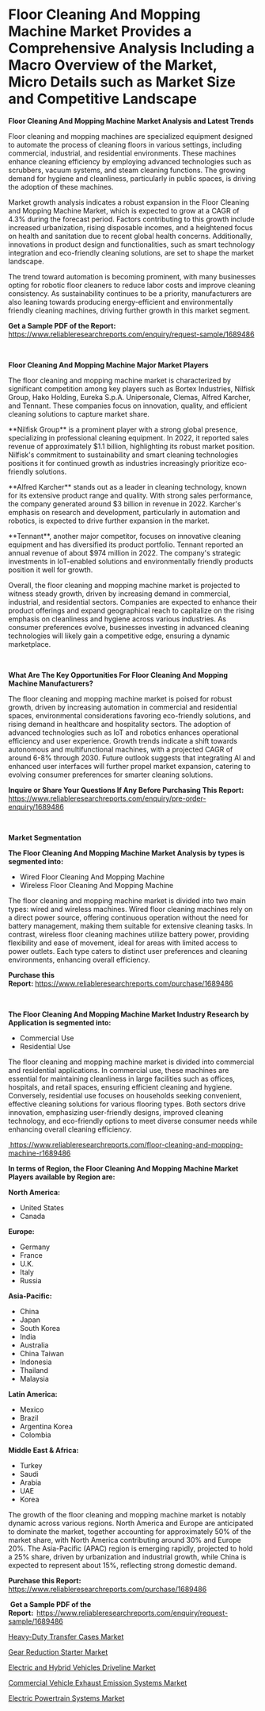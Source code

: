 <p><h1>Floor Cleaning And Mopping Machine Market Provides a Comprehensive Analysis Including a Macro Overview of the Market, Micro Details such as Market Size and Competitive Landscape</h1></p><p><strong>Floor Cleaning And Mopping Machine Market Analysis and Latest Trends</strong></p>
<p><p>Floor cleaning and mopping machines are specialized equipment designed to automate the process of cleaning floors in various settings, including commercial, industrial, and residential environments. These machines enhance cleaning efficiency by employing advanced technologies such as scrubbers, vacuum systems, and steam cleaning functions. The growing demand for hygiene and cleanliness, particularly in public spaces, is driving the adoption of these machines.</p><p>Market growth analysis indicates a robust expansion in the Floor Cleaning and Mopping Machine Market, which is expected to grow at a CAGR of 4.3% during the forecast period. Factors contributing to this growth include increased urbanization, rising disposable incomes, and a heightened focus on health and sanitation due to recent global health concerns. Additionally, innovations in product design and functionalities, such as smart technology integration and eco-friendly cleaning solutions, are set to shape the market landscape.</p><p>The trend toward automation is becoming prominent, with many businesses opting for robotic floor cleaners to reduce labor costs and improve cleaning consistency. As sustainability continues to be a priority, manufacturers are also leaning towards producing energy-efficient and environmentally friendly cleaning machines, driving further growth in this market segment.</p></p>
<p><strong>Get a Sample PDF of the Report:&nbsp;</strong> <a href="https://www.reliableresearchreports.com/enquiry/request-sample/1689486?utm_campaign=34&utm_medium=2&utm_source=Github&utm_content=ia&utm_term=26032025&utm_id=floor-cleaning-and-mopping-machine">https://www.reliableresearchreports.com/enquiry/request-sample/1689486</a></p>
<p>&nbsp;</p>
<p><strong>Floor Cleaning And Mopping Machine Major Market Players</strong></p>
<p><p>The floor cleaning and mopping machine market is characterized by significant competition among key players such as Bortex Industries, Nilfisk Group, Hako Holding, Eureka S.p.A. Unipersonale, Clemas, Alfred Karcher, and Tennant. These companies focus on innovation, quality, and efficient cleaning solutions to capture market share.</p><p>**Nilfisk Group** is a prominent player with a strong global presence, specializing in professional cleaning equipment. In 2022, it reported sales revenue of approximately $1.1 billion, highlighting its robust market position. Nilfisk's commitment to sustainability and smart cleaning technologies positions it for continued growth as industries increasingly prioritize eco-friendly solutions.</p><p>**Alfred Karcher** stands out as a leader in cleaning technology, known for its extensive product range and quality. With strong sales performance, the company generated around $3 billion in revenue in 2022. Karcher's emphasis on research and development, particularly in automation and robotics, is expected to drive further expansion in the market.</p><p>**Tennant**, another major competitor, focuses on innovative cleaning equipment and has diversified its product portfolio. Tennant reported an annual revenue of about $974 million in 2022. The company's strategic investments in IoT-enabled solutions and environmentally friendly products position it well for growth.</p><p>Overall, the floor cleaning and mopping machine market is projected to witness steady growth, driven by increasing demand in commercial, industrial, and residential sectors. Companies are expected to enhance their product offerings and expand geographical reach to capitalize on the rising emphasis on cleanliness and hygiene across various industries. As consumer preferences evolve, businesses investing in advanced cleaning technologies will likely gain a competitive edge, ensuring a dynamic marketplace.</p></p>
<p>&nbsp;</p>
<p><strong>What Are The Key Opportunities For Floor Cleaning And Mopping Machine Manufacturers?</strong></p>
<p><p>The floor cleaning and mopping machine market is poised for robust growth, driven by increasing automation in commercial and residential spaces, environmental considerations favoring eco-friendly solutions, and rising demand in healthcare and hospitality sectors. The adoption of advanced technologies such as IoT and robotics enhances operational efficiency and user experience. Growth trends indicate a shift towards autonomous and multifunctional machines, with a projected CAGR of around 6-8% through 2030. Future outlook suggests that integrating AI and enhanced user interfaces will further propel market expansion, catering to evolving consumer preferences for smarter cleaning solutions.</p></p>
<p><strong>Inquire or Share Your Questions If Any Before Purchasing This Report:</strong> <a href="https://www.reliableresearchreports.com/enquiry/pre-order-enquiry/1689486?utm_campaign=34&utm_medium=2&utm_source=Github&utm_content=ia&utm_term=26032025&utm_id=floor-cleaning-and-mopping-machine">https://www.reliableresearchreports.com/enquiry/pre-order-enquiry/1689486</a></p>
<p>&nbsp;</p>
<p><strong>Market Segmentation</strong></p>
<p><strong>The Floor Cleaning And Mopping Machine Market Analysis by types is segmented into:</strong></p>
<p><ul><li>Wired Floor Cleaning And Mopping Machine</li><li>Wireless Floor Cleaning And Mopping Machine</li></ul></p>
<p><p>The floor cleaning and mopping machine market is divided into two main types: wired and wireless machines. Wired floor cleaning machines rely on a direct power source, offering continuous operation without the need for battery management, making them suitable for extensive cleaning tasks. In contrast, wireless floor cleaning machines utilize battery power, providing flexibility and ease of movement, ideal for areas with limited access to power outlets. Each type caters to distinct user preferences and cleaning environments, enhancing overall efficiency.</p></p>
<p><strong>Purchase this Report:&nbsp;</strong><a href="https://www.reliableresearchreports.com/purchase/1689486?utm_campaign=34&utm_medium=2&utm_source=Github&utm_content=ia&utm_term=26032025&utm_id=floor-cleaning-and-mopping-machine">https://www.reliableresearchreports.com/purchase/1689486</a></p>
<p>&nbsp;</p>
<p><strong>The Floor Cleaning And Mopping Machine Market Industry Research by Application is segmented into:</strong></p>
<p><ul><li>Commercial Use</li><li>Residential Use</li></ul></p>
<p><p>The floor cleaning and mopping machine market is divided into commercial and residential applications. In commercial use, these machines are essential for maintaining cleanliness in large facilities such as offices, hospitals, and retail spaces, ensuring efficient cleaning and hygiene. Conversely, residential use focuses on households seeking convenient, effective cleaning solutions for various flooring types. Both sectors drive innovation, emphasizing user-friendly designs, improved cleaning technology, and eco-friendly options to meet diverse consumer needs while enhancing overall cleaning efficiency.</p></p>
<p><a href="https://www.reliableresearchreports.com/floor-cleaning-and-mopping-machine-r1689486?utm_campaign=34&utm_medium=2&utm_source=Github&utm_content=ia&utm_term=26032025&utm_id=floor-cleaning-and-mopping-machine">&nbsp;https://www.reliableresearchreports.com/floor-cleaning-and-mopping-machine-r1689486</a></p>
<p><strong>In terms of Region, the Floor Cleaning And Mopping Machine Market Players available by Region are:</strong></p>
<p>
    <p> <strong> North America: </strong>
        <ul>
            <li>United States</li>
            <li>Canada</li>
        </ul>
        </p> 
    <p> <strong> Europe: </strong>
        <ul>
            <li>Germany</li>
            <li>France</li>
            <li>U.K.</li>
            <li>Italy</li>
            <li>Russia</li>
        </ul>
        </p> 
    <p> <strong> Asia-Pacific: </strong>
        <ul>
            <li>China</li>
            <li>Japan</li>
            <li>South Korea</li>
            <li>India</li>
            <li>Australia</li>
            <li>China Taiwan</li>
            <li>Indonesia</li>
            <li>Thailand</li>
            <li>Malaysia</li>
        </ul>
        </p> 
    <p> <strong> Latin America: </strong>
        <ul>
            <li>Mexico</li>
            <li>Brazil</li>
            <li>Argentina Korea</li>
            <li>Colombia</li>
        </ul>
        </p> 
    <p> <strong> Middle East & Africa: </strong>
        <ul>
            <li>Turkey</li>
            <li>Saudi</li>
            <li>Arabia</li>
            <li>UAE</li>
            <li>Korea</li>
        </ul>
    </p>
    </p>
<p><p>The growth of the floor cleaning and mopping machine market is notably dynamic across various regions. North America and Europe are anticipated to dominate the market, together accounting for approximately 50% of the market share, with North America contributing around 30% and Europe 20%. The Asia-Pacific (APAC) region is emerging rapidly, projected to hold a 25% share, driven by urbanization and industrial growth, while China is expected to represent about 15%, reflecting strong domestic demand.</p></p>
<p><strong>Purchase this Report: </strong><a href="https://www.reliableresearchreports.com/purchase/1689486?utm_campaign=34&utm_medium=2&utm_source=Github&utm_content=ia&utm_term=26032025&utm_id=floor-cleaning-and-mopping-machine">https://www.reliableresearchreports.com/purchase/1689486</a></p>
<p>&nbsp;<strong>Get a Sample PDF of the Report:&nbsp;&nbsp;</strong><a href="https://www.reliableresearchreports.com/enquiry/request-sample/1689486?utm_campaign=34&utm_medium=2&utm_source=Github&utm_content=ia&utm_term=26032025&utm_id=floor-cleaning-and-mopping-machine">https://www.reliableresearchreports.com/enquiry/request-sample/1689486</a></p>
<p><strong></strong></p>
<p><p><a href="https://github.com/avikalitesjj/Market-Research-Report-List-1/blob/main/heavy-duty-transfer-cases-market.md?utm_campaign=34&utm_medium=2&utm_source=Github&utm_content=ia&utm_term=26032025&utm_id=floor-cleaning-and-mopping-machine">Heavy-Duty Transfer Cases Market</a></p><p><a href="https://github.com/nkomdaumis16/Market-Research-Report-List-1/blob/main/gear-reduction-starter-market.md?utm_campaign=34&utm_medium=2&utm_source=Github&utm_content=ia&utm_term=26032025&utm_id=floor-cleaning-and-mopping-machine">Gear Reduction Starter Market</a></p><p><a href="https://github.com/pomasifilo/Market-Research-Report-List-1/blob/main/electric-and-hybrid-vehicles-driveline-market.md?utm_campaign=34&utm_medium=2&utm_source=Github&utm_content=ia&utm_term=26032025&utm_id=floor-cleaning-and-mopping-machine">Electric and Hybrid Vehicles Driveline Market</a></p><p><a href="https://github.com/ceneabiruk11/Market-Research-Report-List-1/blob/main/commercial-vehicle-exhaust-emission-systems-market.md?utm_campaign=34&utm_medium=2&utm_source=Github&utm_content=ia&utm_term=26032025&utm_id=floor-cleaning-and-mopping-machine">Commercial Vehicle Exhaust Emission Systems Market</a></p><p><a href="https://github.com/amramcocosxa/Market-Research-Report-List-1/blob/main/electric-powertrain-systems-market.md?utm_campaign=34&utm_medium=2&utm_source=Github&utm_content=ia&utm_term=26032025&utm_id=floor-cleaning-and-mopping-machine">Electric Powertrain Systems Market</a></p></p>